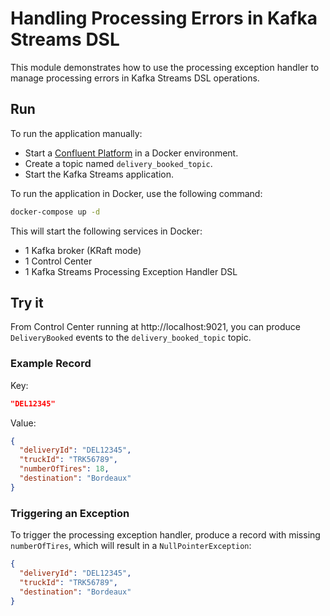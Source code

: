 # Handling Processing Errors in Kafka Streams DSL

This module demonstrates how to use the processing exception handler to manage processing errors in Kafka Streams DSL operations.

## Run

To run the application manually:

- Start a [Confluent Platform](https://docs.confluent.io/platform/current/quickstart/ce-docker-quickstart.html#step-1-download-and-start-cp) in a Docker environment.
- Create a topic named `delivery_booked_topic`.
- Start the Kafka Streams application.

To run the application in Docker, use the following command:

```bash
docker-compose up -d
```

This will start the following services in Docker:

- 1 Kafka broker (KRaft mode)
- 1 Control Center
- 1 Kafka Streams Processing Exception Handler DSL

## Try it

From Control Center running at http://localhost:9021, you can produce `DeliveryBooked` events to the `delivery_booked_topic` topic.

### Example Record

Key:

```json
"DEL12345"
```

Value:

```json
{
  "deliveryId": "DEL12345",
  "truckId": "TRK56789",
  "numberOfTires": 18,
  "destination": "Bordeaux"
}
```

### Triggering an Exception

To trigger the processing exception handler, produce a record with missing `numberOfTires`, which will result in a `NullPointerException`:

```json
{
  "deliveryId": "DEL12345",
  "truckId": "TRK56789",
  "destination": "Bordeaux"
}
```
